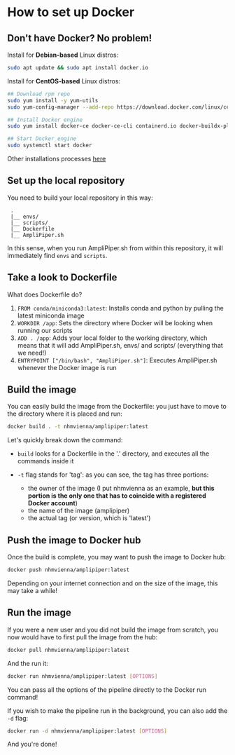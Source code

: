 # How to set up Docker

## Don't have Docker? No problem!

Install for **Debian-based** Linux distros:

```bash
sudo apt update && sudo apt install docker.io
```

Install for **CentOS-based** Linux distros:

```bash
## Download rpm repo
sudo yum install -y yum-utils
sudo yum-config-manager --add-repo https://download.docker.com/linux/centos/docker-ce.repo

## Install Docker engine
sudo yum install docker-ce docker-ce-cli containerd.io docker-buildx-plugin docker-compose-plugin

## Start Docker engine
sudo systemctl start docker
```

Other installations processes [here](https://docs.docker.com/engine/install/)

## Set up the local repository

You need to build your local repository in this way:

```
 .
 |__ envs/
 |__ scripts/
 |__ Dockerfile
 |__ AmpliPiper.sh
```

In this sense, when you run AmpliPiper.sh from within this repository, it will immediately find `envs` and `scripts`.

## Take a look to Dockerfile

What does Dockerfile do?

1. `FROM conda/miniconda3:latest`: Installs conda and python by pulling the latest miniconda image
2. `WORKDIR /app`: Sets the directory where Docker will be looking when running our scripts
3. `ADD . /app`: Adds your local folder to the working directory, which means that it will add AmpliPiper.sh, envs/ and scripts/ (everything that we need!)
4. `ENTRYPOINT ["/bin/bash", "AmpliPiper.sh"]`: Executes AmpliPiper.sh whenever the Docker image is run

## Build the image

You can easily build the image from the Dockerfile: you just have to move to the directory where it is placed and run:

```bash
docker build . -t nhmvienna/amplipiper:latest
```

Let's quickly break down the command:

- `build` looks for a Dockerfile in the '.' directory, and executes all the commands inside it
- `-t` flag stands for 'tag': as you can see, the tag has three portions:
    
    + the owner of the image (I put nhmvienna as an example, **but this portion is the only one that has to coincide with a registered Docker account**)
    + the name of the image (amplipiper)
    + the actual tag (or version, which is 'latest')

## Push the image to Docker hub

Once the build is complete, you may want to push the image to Docker hub:

```bash
docker push nhmvienna/amplipiper:latest
```

Depending on your internet connection and on the size of the image, this may take a while!

## Run the image

If you were a new user and you did not build the image from scratch, you now would have to first pull the image from the hub:

```bash
docker pull nhmvienna/amplipiper:latest
```

And the run it:

```bash
docker run nhmvienna/amplipiper:latest [OPTIONS] 
```

You can pass all the options of the pipeline directly to the Docker run command!

If you wish to make the pipeline run in the background, you can also add the `-d` flag:

```bash
docker run -d nhmvienna/amplipiper:latest [OPTIONS] 
```

And you're done!
